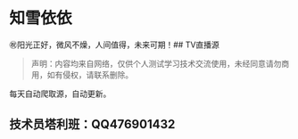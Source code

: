 # 知雪依依

㊗️阳光正好，微风不燥，人间值得，未来可期！## TV直播源

> 声明：内容均来自网络，仅供个人测试学习技术交流使用，未经同意请勿商用，如有侵权，请联系删除。

每天自动爬取源，自动更新。

## 技术员塔利班：QQ476901432
